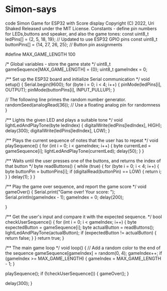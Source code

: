 # Simon-says
code 
Simon Game for ESP32 with Score display
Copyright (C) 2022, Uri Shaked
Released under the MIT License.
Constants - define pin numbers for LEDs,buttons and speaker, and also the game tones: 
const uint8_t ledPins[] = {2, 5, 18, 19}; // Updated to use ESP32 GPIO pins
const uint8_t buttonPins[] = {14, 27, 26, 25}; // Button pin assignments

#define MAX_GAME_LENGTH 100

/* Global variables - store the game state */
uint8_t gameSequence[MAX_GAME_LENGTH] = {0};
uint8_t gameIndex = 0;

/**
   Set up the ESP32 board and initialize Serial communication
*/
void setup() {
  Serial.begin(9600);
  for (byte i = 0; i < 4; i++) {
    pinMode(ledPins[i], OUTPUT);
    pinMode(buttonPins[i], INPUT_PULLUP);
  }

  // The following line primes the random number generator.
  randomSeed(analogRead(36)); // Use a floating analog pin for randomness
}

/**
   Lights the given LED and plays a suitable tone
*/
void lightLedAndPlayTone(byte ledIndex) {
  digitalWrite(ledPins[ledIndex], HIGH);
  delay(300);
  digitalWrite(ledPins[ledIndex], LOW);
}

/**
   Plays the current sequence of notes that the user has to repeat
*/
void playSequence() {
  for (int i = 0; i < gameIndex; i++) {
    byte currentLed = gameSequence[i];
    lightLedAndPlayTone(currentLed);
    delay(50);
  }
}

/**
   Waits until the user presses one of the buttons,
   and returns the index of that button
*/
byte readButtons() {
  while (true) {
    for (byte i = 0; i < 4; i++) {
      byte buttonPin = buttonPins[i];
      if (digitalRead(buttonPin) == LOW) {
        return i;
      }
    }
    delay(1);
  }
}

/**
  Play the game over sequence, and report the game score
*/
void gameOver() {
  Serial.print("Game over! Your score: ");
  Serial.println(gameIndex - 1);
  gameIndex = 0;
  delay(200);

}

/**
   Get the user's input and compare it with the expected sequence.
*/
bool checkUserSequence() {
  for (int i = 0; i < gameIndex; i++) {
    byte expectedButton = gameSequence[i];
    byte actualButton = readButtons();
    lightLedAndPlayTone(actualButton);
    if (expectedButton != actualButton) {
      return false;
    }
  }
  return true;
}

/**
   The main game loop
*/
void loop() {
  // Add a random color to the end of the sequence
  gameSequence[gameIndex] = random(0, 4);
  gameIndex++;
  if (gameIndex >= MAX_GAME_LENGTH) {
    gameIndex = MAX_GAME_LENGTH - 1;
  }

  playSequence();
  if (!checkUserSequence()) {
    gameOver();
  }

  delay(300);
}

